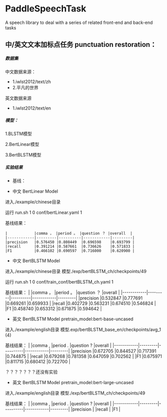# PaddleSpeechTask
A speech library to deal with a series of related front-end and back-end tasks  


## 中/英文文本加标点任务 punctuation restoration：
##### 数据集
中文数据来源：
- 1.iwlst2012/text/zh
- 2.平凡的世界

英文数据来源
- 1.iwlst2012/text/en


##### 模型：
1.BLSTM模型

2.BertLinear模型

3.BertBLSTM模型

##### 实验结果
* 基线：
- 中文 BertLinear Model
  
进入./example/chinese目录 

运行 run.sh 1 0 conf/bertLinear.yaml 1

基线结果：

    |            |comma ， |period 。 |question ？ |overall  |
    |------------|---------|----------|------------|---------|
    |precision   |0.576450 |0.808449  |0.696598    |0.693799 |
    |recall      |0.391214 |0.587661  |0.736626    |0.571833 |
    |F1          |0.466102 |0.690597  |0.716000    |0.620900 |

- 中文 BertBLSTM Model
  
进入./example/chinese目录 模型./exp/bertBLSTM_ch/checkpoints/49

运行 run.sh 1 0 conf/train_conf/bertBLSTM_ch.yaml 1

基线结果：
    |            |comma ， |period 。 |question ？ |overall  |
    |------------|---------|----------|------------|---------|
    |precision   |0.532847 |0.777691  |0.669261    |0.659933 |
    |recall      |0.402729 |0.563231  |0.674510    |0.546824 |
    |F1          |0.458740 |0.653312  |0.671875    |0.594642 |


- 英文 BertBLSTM Model  pretrain_model:bert-base-uncased
  
进入./example/english目录 模型.exp/bertBLSTM_base_en/checkpoints/avg_1  (4)

基线结果：
    |            |comma ,  |period .  |question ?  |overall  |
    |------------|---------|----------|------------|---------|
    |precision   |0.672705 |0.844527  |0.717391    |0.744875 |
    |recall      |0.679268 |0.781358  |0.647059    |0.702562 |
    |F1          |0.675971 |0.811715  |0.680412    |0.722700 |


？？？？？？？还没有实验
- 英文 BertBLSTM Model  pretrain_model:bert-large-uncased
  
进入./example/english目录 模型./exp/bertBLSTM_ch/checkpoints/49

基线结果：
    |            |comma ,  |period .  |question ?  |overall  |
    |------------|---------|----------|------------|---------|
    |precision   |
    |recall      |
    |F1          |

